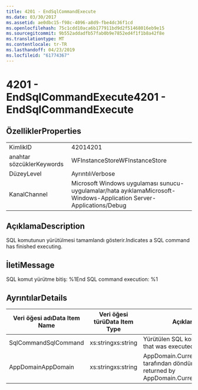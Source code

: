 ```yaml
---
title: 4201 - EndSqlCommandExecute
ms.date: 03/30/2017
ms.assetid: ae0dbc15-f98c-4096-a8d9-fbe4dc36f1cd
ms.openlocfilehash: 75c1cdd10aca6b177911bd9d2f51468016eb9e15
ms.sourcegitcommit: 9b552addadfb57fab0b9e7852ed4f1f1b8a42f8e
ms.translationtype: MT
ms.contentlocale: tr-TR
ms.lasthandoff: 04/23/2019
ms.locfileid: "61774367"
---
```

# <a name="4201---endsqlcommandexecute"></a><span data-ttu-id="7fd6c-102">4201 - EndSqlCommandExecute</span><span class="sxs-lookup"><span data-stu-id="7fd6c-102">4201 - EndSqlCommandExecute</span></span>
## <a name="properties"></a><span data-ttu-id="7fd6c-103">Özellikler</span><span class="sxs-lookup"><span data-stu-id="7fd6c-103">Properties</span></span>  
  
|||  
|-|-|  
|<span data-ttu-id="7fd6c-104">Kimlik</span><span class="sxs-lookup"><span data-stu-id="7fd6c-104">ID</span></span>|<span data-ttu-id="7fd6c-105">4201</span><span class="sxs-lookup"><span data-stu-id="7fd6c-105">4201</span></span>|  
|<span data-ttu-id="7fd6c-106">anahtar sözcükler</span><span class="sxs-lookup"><span data-stu-id="7fd6c-106">Keywords</span></span>|<span data-ttu-id="7fd6c-107">WFInstanceStore</span><span class="sxs-lookup"><span data-stu-id="7fd6c-107">WFInstanceStore</span></span>|  
|<span data-ttu-id="7fd6c-108">Düzey</span><span class="sxs-lookup"><span data-stu-id="7fd6c-108">Level</span></span>|<span data-ttu-id="7fd6c-109">Ayrıntılı</span><span class="sxs-lookup"><span data-stu-id="7fd6c-109">Verbose</span></span>|  
|<span data-ttu-id="7fd6c-110">Kanal</span><span class="sxs-lookup"><span data-stu-id="7fd6c-110">Channel</span></span>|<span data-ttu-id="7fd6c-111">Microsoft Windows uygulaması sunucu-uygulamalar/hata ayıklama</span><span class="sxs-lookup"><span data-stu-id="7fd6c-111">Microsoft-Windows-Application Server-Applications/Debug</span></span>|  
  
## <a name="description"></a><span data-ttu-id="7fd6c-112">Açıklama</span><span class="sxs-lookup"><span data-stu-id="7fd6c-112">Description</span></span>  
 <span data-ttu-id="7fd6c-113">SQL komutunun yürütülmesi tamamlandı gösterir.</span><span class="sxs-lookup"><span data-stu-id="7fd6c-113">Indicates a SQL command has finished executing.</span></span>  
  
## <a name="message"></a><span data-ttu-id="7fd6c-114">İleti</span><span class="sxs-lookup"><span data-stu-id="7fd6c-114">Message</span></span>  
 <span data-ttu-id="7fd6c-115">SQL komut yürütme bitiş: %1</span><span class="sxs-lookup"><span data-stu-id="7fd6c-115">End SQL command execution: %1</span></span>  
  
## <a name="details"></a><span data-ttu-id="7fd6c-116">Ayrıntılar</span><span class="sxs-lookup"><span data-stu-id="7fd6c-116">Details</span></span>  
  
|<span data-ttu-id="7fd6c-117">Veri öğesi adı</span><span class="sxs-lookup"><span data-stu-id="7fd6c-117">Data Item Name</span></span>|<span data-ttu-id="7fd6c-118">Veri öğesi türü</span><span class="sxs-lookup"><span data-stu-id="7fd6c-118">Data Item Type</span></span>|<span data-ttu-id="7fd6c-119">Açıklama</span><span class="sxs-lookup"><span data-stu-id="7fd6c-119">Description</span></span>|  
|--------------------|--------------------|-----------------|  
|<span data-ttu-id="7fd6c-120">SqlCommand</span><span class="sxs-lookup"><span data-stu-id="7fd6c-120">SqlCommand</span></span>|<span data-ttu-id="7fd6c-121">xs:string</span><span class="sxs-lookup"><span data-stu-id="7fd6c-121">xs:string</span></span>|<span data-ttu-id="7fd6c-122">Yürütülen SQL komutu.</span><span class="sxs-lookup"><span data-stu-id="7fd6c-122">The SQL command that was executed.</span></span>|  
|<span data-ttu-id="7fd6c-123">AppDomain</span><span class="sxs-lookup"><span data-stu-id="7fd6c-123">AppDomain</span></span>|<span data-ttu-id="7fd6c-124">xs:string</span><span class="sxs-lookup"><span data-stu-id="7fd6c-124">xs:string</span></span>|<span data-ttu-id="7fd6c-125">AppDomain.CurrentDomain.FriendlyName tarafından döndürülen dize.</span><span class="sxs-lookup"><span data-stu-id="7fd6c-125">The string returned by AppDomain.CurrentDomain.FriendlyName.</span></span>|
